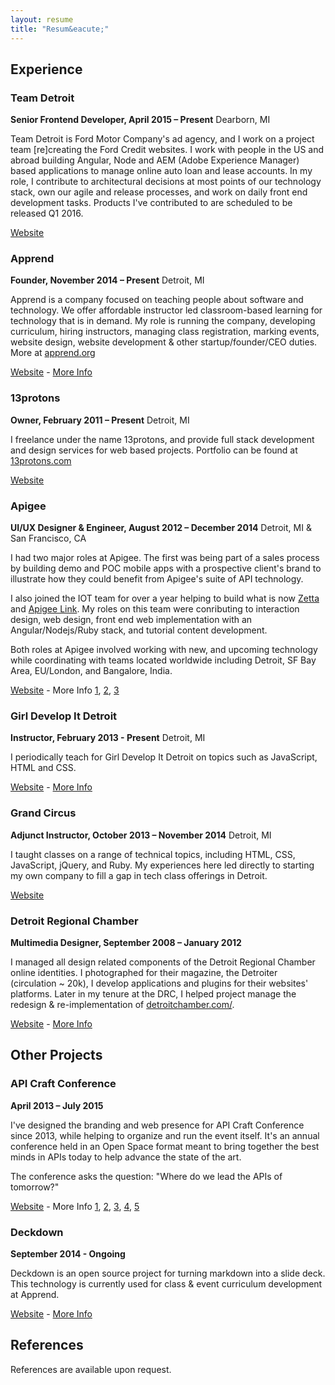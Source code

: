 ```yaml
---
layout: resume
title: "Resum&eacute;"
---
```


## Experience

### Team Detroit
**Senior Frontend Developer, April 2015 – Present**
Dearborn, MI

Team Detroit is Ford Motor Company's ad agency, and I work on a project team [re]creating the Ford Credit websites. I work with people in the US and abroad building Angular, Node and AEM (Adobe Experience Manager) based applications to manage online auto loan and lease accounts. In my role, I contribute to architectural decisions at most points of our technology stack, own our agile and release processes, and work on daily front end development tasks. Products I've contributed to are scheduled to be released Q1 2016.

[Website](https://www.teamdetroit.com/)

### Apprend
**Founder, November 2014 – Present**
Detroit, MI

Apprend is a company focused on teaching people about software and technology. We offer affordable instructor led classroom-based learning for technology that is in demand. My role is running the company, developing curriculum, hiring instructors, managing class registration, marking events, website design, website development & other startup/founder/CEO duties. More at [apprend.org](https://apprend.org)

[Website](https://apprend.org) - [More Info](http://13protons.com/work/apprend/)

### 13protons
**Owner, February 2011 – Present**
Detroit, MI

I freelance under the name 13protons, and provide full stack development and design services for web based projects. Portfolio can be found at [13protons.com](http://13protons.com/)

[Website](http://13protons.com/)

### Apigee
**UI/UX Designer & Engineer, August 2012 – December 2014**
Detroit, MI & San Francisco, CA

I had two major roles at Apigee. The first was being part of a sales process by building demo and POC mobile apps with a prospective client's brand to illustrate how they could benefit from Apigee's suite of API technology.

I also joined the IOT team for over a year helping to build what is now [Zetta](https://github.com/zettajs/zetta) and [Apigee Link](http://www.pcworld.com/article/2904755/apigee-aims-to-unify-iot-with-apis.html). My roles on this team were conributing to interaction design, web design, front end web implementation with an Angular/Nodejs/Ruby stack, and tutorial content development.

Both roles at Apigee involved working with new, and upcoming technology while coordinating with teams located worldwide including Detroit, SF Bay Area, EU/London, and Bangalore, India.

[Website](http://apigee.com/about/) - More Info [1](http://13protons.com/work/zettajs_org/), [2](http://13protons.com/work/zetta_browser/), [3](http://13protons.com/work/apiatlas/)

### Girl Develop It Detroit
**Instructor, February 2013 - Present**
Detroit, MI

I periodically teach for Girl Develop It Detroit on topics such as JavaScript, HTML and CSS.

[Website](https://www.girldevelopit.com/) - [More Info](http://www.meetup.com/Girl-Develop-It-Detroit)

### Grand Circus
**Adjunct Instructor, October 2013 – November 2014**
Detroit, MI

I taught classes on a range of technical topics, including HTML, CSS, JavaScript, jQuery, and Ruby. My experiences here led directly to starting my own company to fill a gap in tech class offerings in Detroit.

[Website](http://www.grandcircus.co/)

### Detroit Regional Chamber
**Multimedia Designer, September 2008 – January 2012**

I managed all design related components of the Detroit Regional Chamber online identities. I photographed for their magazine, the Detroiter (circulation ~ 20k), I develop applications and plugins for their websites' platforms. Later in my tenure at the DRC, I helped project manage the redesign & re-implementation of [detroitchamber.com/](http://www.detroitchamber.com/).

[Website](http://www.detroitchamber.com/) - [More Info](http://13protons.com/work/drc_com/)

## Other Projects

### API Craft Conference
**April 2013 – July 2015**

I've designed the branding and web presence for API Craft Conference since 2013, while helping to organize and run the event itself. It's an annual conference held in an Open Space format meant to bring together the best minds in APIs today to help advance the state of the art.

The conference asks the question: "Where do we lead the APIs of tomorrow?"

[Website](http://apicraft.org/) - More Info [1](http://13protons.com/work/apicraft/), [2](https://storify.com/lindybrandon/api-craft-detroit-day-one-in-the-books), [3](https://storify.com/lindybrandon/api-craft-day-two), [4](https://storify.com/lindybrandon/api-craft-detroit-2014), [5](https://github.com/apicraft)

### Deckdown
**September 2014 - Ongoing**

Deckdown is an open source project for turning markdown into a slide deck. This technology is currently used for class & event curriculum development at Apprend.

[Website](http://deckdown.org/) - [More Info](http://13protons.com/work/deckdown/)


## References

References are available upon request.
